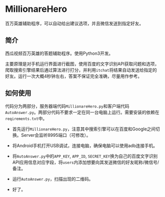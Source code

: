 # MillionareHero
百万英雄辅助程序，可以自动给出建议选项，并且微信发送到指定好友。
## 简介
西瓜视频百万英雄的答题辅助程序。使用Python3开发。

主要原理是对手机运行界面进行截图，使用百度的文字识别API获取问题和选项，爬取搜索引擎结果后通过算法进行打分，并利用`itchat`将结果自动发送给指定的好友。运行一次大概4秒钟左右，答案不保证完全准确，尽量用作参考。
## 如何使用
代码分为两部分，服务器端代码`MillionareHero.py`和客户端代码`AutoAnswer.py`。两部分代码不要求一定在同一台电脑上运行。需要安装的依赖在`reqirements.txt`中。

+ 首先运行`MillionareHero.py`，注意其中搜索引擎可以在百度和Google之间切换。Server会监听8995端口（可修改）。

+ 将Android手机打开USB调试，连接电脑，确保电脑可以使用adb连接手机。

+ 将`AutoAnswer.py`中的`APP_KEY`, `APP_ID`, `SECRET_KEY`换为自己的百度文字识别API应用信息对应字段，将`users`内添加想要向其发送微信的好友昵称/微信号/备注。

+ 运行`AutoAnswer.py`，扫描出现的二维码。

+ 好了。